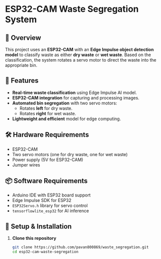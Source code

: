 # ESP32-CAM Waste Segregation System

## 📌 Overview
This project uses an **ESP32-CAM** with an **Edge Impulse object detection model** to classify waste as either **dry waste** or **wet waste**. Based on the classification, the system rotates a servo motor to direct the waste into the appropriate bin.

## 🚀 Features
- **Real-time waste classification** using Edge Impulse AI model.
- **ESP32-CAM integration** for capturing and processing images.
- **Automated bin segregation** with two servo motors:
  - Rotates **left** for dry waste.
  - Rotates **right** for wet waste.
- **Lightweight and efficient** model for edge computing.

## 🛠️ Hardware Requirements
- ESP32-CAM  
- Two servo motors (one for dry waste, one for wet waste)  
- Power supply (5V for ESP32-CAM)  
- Jumper wires  

## 📦 Software Requirements
- Arduino IDE with ESP32 board support  
- Edge Impulse SDK for ESP32  
- `ESP32Servo.h` library for servo control  
- `tensorflowlite_esp32` for AI inference  

## 🔧 Setup & Installation
1. **Clone this repository**  
   ```sh
   git clone https://github.com/pavan800869/waste_segregation.git
   cd esp32-cam-waste-segregation
